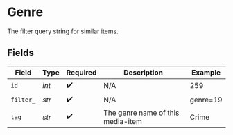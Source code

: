 # Genre

The filter query string for similar items.


## Fields

| Field                              | Type                               | Required                           | Description                        | Example                            |
| ---------------------------------- | ---------------------------------- | ---------------------------------- | ---------------------------------- | ---------------------------------- |
| `id`                               | *int*                              | :heavy_check_mark:                 | N/A                                | 259                                |
| `filter_`                          | *str*                              | :heavy_check_mark:                 | N/A                                | genre=19                           |
| `tag`                              | *str*                              | :heavy_check_mark:                 | The genre name of this media-item<br/> | Crime                              |
